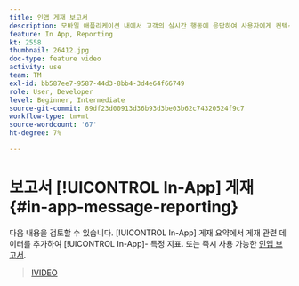```yaml
---
title: 인앱 게재 보고서
description: 모바일 애플리케이션 내에서 고객의 실시간 행동에 응답하여 사용자에게 컨텍스트에 맞는 인앱 메시지를 표시하는 방법을 알아봅니다.
feature: In App, Reporting
kt: 2558
thumbnail: 26412.jpg
doc-type: feature video
activity: use
team: TM
exl-id: bb587ee7-9587-44d3-8bb4-3d4e64f66749
role: User, Developer
level: Beginner, Intermediate
source-git-commit: 89df23d00913d36b93d3be03b62c74320524f9c7
workflow-type: tm+mt
source-wordcount: '67'
ht-degree: 7%

---
```


# 보고서 [!UICONTROL In-App] 게재 {#in-app-message-reporting}

다음 내용을 검토할 수 있습니다. [!UICONTROL In-App] 게재 요약에서 게재 관련 데이터를 추가하여 [!UICONTROL In-App]- 특정 지표. 또는 즉시 사용 가능한 [인앱 보고서](https://experienceleague.adobe.com/docs/campaign-standard/using/reporting/list-of-reports/in-app-report.html?lang=en).

>[!VIDEO](https://video.tv.adobe.com/v/26412?quality=12&learn=on)
